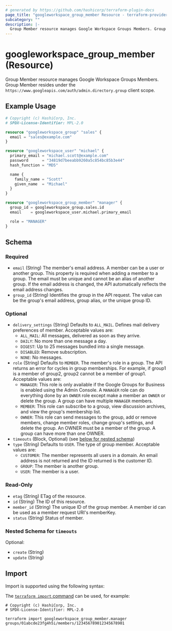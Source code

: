 ```yaml
---
# generated by https://github.com/hashicorp/terraform-plugin-docs
page_title: "googleworkspace_group_member Resource - terraform-provider-googleworkspace"
subcategory: ""
description: |-
  Group Member resource manages Google Workspace Groups Members. Group Member resides under the https://www.googleapis.com/auth/admin.directory.group client scope.
---
```


# googleworkspace_group_member (Resource)

Group Member resource manages Google Workspace Groups Members. Group Member resides under the `https://www.googleapis.com/auth/admin.directory.group` client scope.

## Example Usage

```terraform
# Copyright (c) HashiCorp, Inc.
# SPDX-License-Identifier: MPL-2.0

resource "googleworkspace_group" "sales" {
  email = "sales@example.com"
}

resource "googleworkspace_user" "michael" {
  primary_email = "michael.scott@example.com"
  password      = "34819d7beeabb9260a5c854bc85b3e44"
  hash_function = "MD5"

  name {
    family_name = "Scott"
    given_name  = "Michael"
  }
}

resource "googleworkspace_group_member" "manager" {
  group_id = googleworkspace_group.sales.id
  email    = googleworkspace_user.michael.primary_email

  role = "MANAGER"
}
```

<!-- schema generated by tfplugindocs -->
## Schema

### Required

- `email` (String) The member's email address. A member can be a user or another group. This property is required when adding a member to a group. The email must be unique and cannot be an alias of another group. If the email address is changed, the API automatically reflects the email address changes.
- `group_id` (String) Identifies the group in the API request. The value can be the group's email address, group alias, or the unique group ID.

### Optional

- `delivery_settings` (String) Defaults to `ALL_MAIL`. Defines mail delivery preferences of member. Acceptable values are: 
	- `ALL_MAIL`: All messages, delivered as soon as they arrive.
	- `DAILY`: No more than one message a day.
	- `DIGEST`: Up to 25 messages bundled into a single message.
	- `DISABLED`: Remove subscription.
	- `NONE`: No messages.
- `role` (String) Defaults to `MEMBER`. The member's role in a group. The API returns an error for cycles in group memberships. For example, if group1 is a member of group2, group2 cannot be a member of group1. Acceptable values are:
	- `MANAGER`: This role is only available if the Google Groups for Business is enabled using the Admin Console. A `MANAGER` role can do everything done by an `OWNER` role except make a member an `OWNER` or delete the group. A group can have multiple `MANAGER` members. 
	- `MEMBER`: This role can subscribe to a group, view discussion archives, and view the group's membership list.
	- `OWNER`: This role can send messages to the group, add or remove members, change member roles, change group's settings, and delete the group. An OWNER must be a member of the group. A group can have more than one OWNER.
- `timeouts` (Block, Optional) (see [below for nested schema](#nestedblock--timeouts))
- `type` (String) Defaults to `USER`. The type of group member. Acceptable values are: 
	- `CUSTOMER`: The member represents all users in a domain. An email address is not returned and the ID returned is the customer ID. 
	- `GROUP`: The member is another group. 
	- `USER`: The member is a user.

### Read-Only

- `etag` (String) ETag of the resource.
- `id` (String) The ID of this resource.
- `member_id` (String) The unique ID of the group member. A member id can be used as a member request URI's memberKey.
- `status` (String) Status of member.

<a id="nestedblock--timeouts"></a>
### Nested Schema for `timeouts`

Optional:

- `create` (String)
- `update` (String)

## Import

Import is supported using the following syntax:

The [`terraform import` command](https://developer.hashicorp.com/terraform/cli/commands/import) can be used, for example:

```shell
# Copyright (c) HashiCorp, Inc.
# SPDX-License-Identifier: MPL-2.0

terraform import googleworkspace_group_member.manager groups/01abcde23fg4h5i/members/123456789012345678901
```
